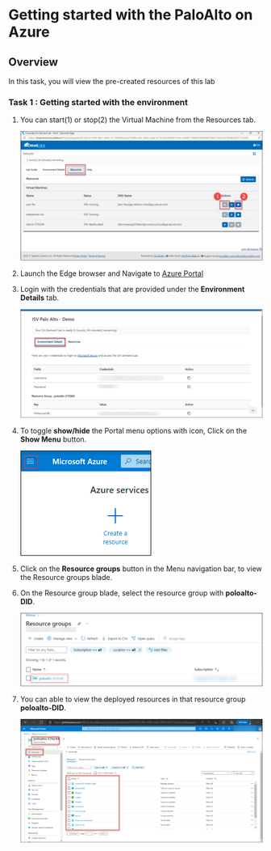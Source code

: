 # Getting started with the PaloAlto on Azure

## Overview

 In this task, you will view the pre-created resources of this lab
 
### Task 1 : Getting started with the environment

1. You can start(1) or stop(2) the Virtual Machine from the Resources tab.
 
     ![](../images/image031.png)

1. Launch the Edge browser and Navigate to [Azure Portal](https://portal.azure.com)

1. Login with the credentials that are provided under the **Environment Details** tab.

     ![](../images/image08.png)

1. To toggle **show/hide** the Portal menu options with icon, Click on the **Show Menu** button.

     ![](../images/image01.png)

1. Click on the **Resource groups** button in the Menu navigation bar, to view the Resource groups blade.

1. On the Resource group blade, select the resource group with **poloalto-DID**.

     ![](../images/image02.png)

1. You can able to view the deployed resources in that resource group **poloalto-DID**.

     ![](../images/image029.png)

 
